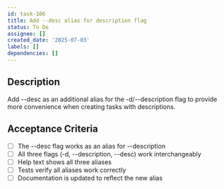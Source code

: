 ```yaml
---
id: task-106
title: Add --desc alias for description flag
status: To Do
assignee: []
created_date: '2025-07-03'
labels: []
dependencies: []
---
```


## Description

Add --desc as an additional alias for the -d/--description flag to provide more convenience when creating tasks with descriptions.

## Acceptance Criteria

- [ ] The --desc flag works as an alias for --description
- [ ] All three flags (-d, --description, --desc) work interchangeably
- [ ] Help text shows all three aliases
- [ ] Tests verify all aliases work correctly
- [ ] Documentation is updated to reflect the new alias